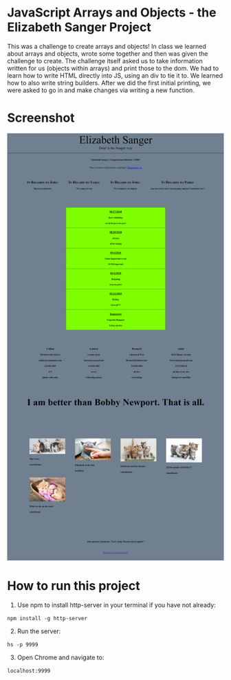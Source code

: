 # JavaScript Arrays and Objects - the Elizabeth Sanger Project

This was a challenge to create arrays and objects! In class we learned about arrays and objects, wrote some together and then was given the challenge to create. The challenge itself asked us to take information written for us (objects within arrays) and print those to the dom. We had to learn how to write HTML directly into JS, using an div to tie it to. We learned how to also write string builders. After we did the first initial printing, we were asked to go in and make changes via writing a new function. 

# Screenshot

![main_screenshot](./ElizabethSanger.png)

# How to run this project

1. Use npm to install http-server in your terminal if you have not already:
```
npm install -g http-server
```

2. Run the server: 
```
hs -p 9999
```
3. Open Chrome and navigate to:
```
localhost:9999
```